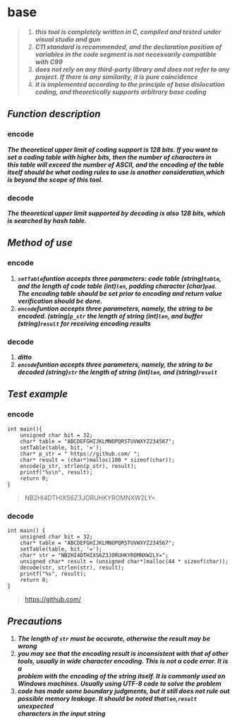 # base
>1. ***this tool is completely written in C, compiled and tested under visual studio and gun***
>2. ***C11 standard is recommended, and the declaration position of variables in the code segment       is not necessarily compatible with C99***
>3. ***does not rely on any third-party library and does not refer to any project. If there is any      similarity, it is pure coincidence***
>4. ***it is implemented according to the principle of base dislocation coding, and theoretically       supports arbitrary base coding***

## _Function description_
### encode
***The theoretical upper limit of coding support is 128 bits. If you want to<br>
   set a coding table with higher bits, then the number of characters in <br>
   this table will exceed the number of ASCII, and the encoding of the table<br>
   itself should be what coding rules to use is another consideration,which<br>
   is beyond the scope of this tool.***
### decode
***The theoretical upper limit supported by decoding is also 128 bits, which <br>
   is searched by hash table.***

## _Method of use_
### encode
1. ***`setTable`funtion accepts three parameters: code table (string)`table`, <br>
   and the length of code table (int)`len`, padding character (char)`pad`. <br>
   The encoding table should be set prior to encoding and return value <br>
   verification
   should be done.***
2. ***`encode`funtion accepts three parameters, namely, the string to be <br>
   encoded. (string)`p_str` the length of string (int)`len`, and buffer <br>
   (string)`result` for receiving encoding results***
### decode
1. ***ditto***
2. ***`encode`funtion accepts three parameters, namely, the string to be <br>
   decoded (string)`str` the length of string (int)`len`, and (string)`result`***

## _Test example_
### encode
```
int main(){
	unsigned char bit = 32;
	char* table = "ABCDEFGHIJKLMNOPQRSTUVWXYZ234567";
	setTable(table, bit, '=');
	char* p_str = " https://github.com/ ";
	char* result = (char*)malloc(100 * sizeof(char));
	encode(p_str, strlen(p_str), result);
	printf("%s\n", result);
	return 0;
}
```
> NB2HI4DTHIXS6Z3JORUHKYROMNXW2LY=
### decode
```
int main() {
	unsigned char bit = 32;
	char* table = "ABCDEFGHIJKLMNOPQRSTUVWXYZ234567";
	setTable(table, bit, '=');
	char* str = "NB2HI4DTHIXS6Z3JORUHKYROMNXW2LY=";
	unsigned char* result = (unsigned char*)malloc(44 * sizeof(char));
	decode(str, strlen(str), result);
	printf("%s", result);
	return 0;
}
```
> https://github.com/

## _Precautions_
1. ***The length of `str` must be accurate, otherwise the result may be wrong***
2. ***you may see that the encoding result is inconsistent with that of other<br>
   tools, usually in wide character encoding. This is not a code error. It is a<br>
   problem with the encoding of the string itself. It is commonly used on <br>
   Windows machines. Usually using UTF-8 code to solve the problem***
3. ***code has made some boundary judgments, but it still does not rule out <br>
   possible memory leakage. It should be noted that`len`,`result` unexpected <br>
   characters in the input string***
